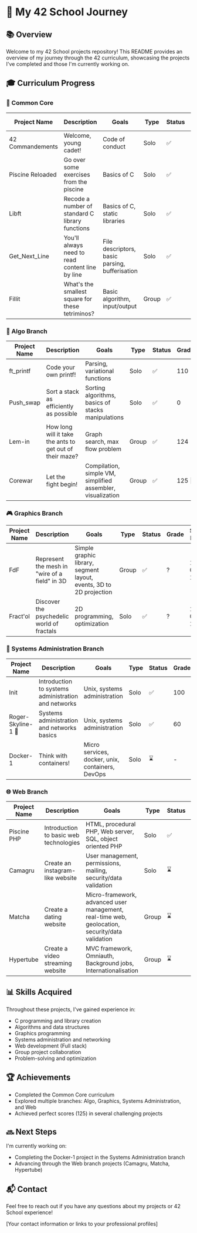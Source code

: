 # 🚀 My 42 School Journey

## 📚 Overview

Welcome to my 42 School projects repository! This README provides an overview of my journey through the 42 curriculum, showcasing the projects I've completed and those I'm currently working on.

## 🎓 Curriculum Progress

### 🏁 Common Core

| Project Name | Description | Goals | Type | Status | Grade | Start Date | End Date |
|--------------|-------------|-------|------|--------|-------|------------|----------|
| 42 Commandements | Welcome, young cadet! | Code of conduct | Solo | ✅ | ? | 18-11-05 | 18-11-05 |
| Piscine Reloaded | Go over some exercises from the piscine | Basics of C | Solo | ✅ | ? | 18-11-05 | 18-11-06 |
| Libft | Recode a number of standard C library functions | Basics of C, static libraries | Solo | ✅ | ? | 18-11-06 | 18-11-19 |
| Get_Next_Line | You'll always need to read content line by line | File descriptors, basic parsing, bufferisation | Solo | ✅ | ? | 18-11-19 | 18-11-21 |
| Fillit | What's the smallest square for these tetriminos? | Basic algorithm, input/output | Group | ✅ | ? | 18-11-22 | 18-11-29 |

### 🔱 Algo Branch

| Project Name | Description | Goals | Type | Status | Grade | Start Date | End Date |
|--------------|-------------|-------|------|--------|-------|------------|----------|
| ft_printf | Code your own printf! | Parsing, variational functions | Solo | ✅ | 110 | 18-11-30 | 18-12-23 |
| Push_swap | Sort a stack as efficiently as possible | Sorting algorithms, basics of stacks manipulations | Solo | ✅ | 0 | 18-12-27 | 19-02-11 |
| Lem-in | How long will it take the ants to get out of their maze? | Graph search, max flow problem | Group | ✅ | 124 | 19-03-06 | 19-04-29 |
| Corewar | Let the fight begin! | Compilation, simple VM, simplified assembler, visualization | Group | ✅ | 125 🌟 | 19-30-04 | 19-07-15 |

### 🎮 Graphics Branch

| Project Name | Description | Goals | Type | Status | Grade | Start Date | End Date |
|--------------|-------------|-------|------|--------|-------|------------|----------|
| FdF | Represent the mesh in "wire of a field" in 3D | Simple graphic library, segment layout, events, 3D to 2D projection | Group | ✅ | ? | 19-01-17 | 19-02-14 |
| Fract'ol | Discover the psychedelic world of fractals | 2D programming, optimization | Solo | ✅ | ? | 19-02-14 | 19-03-04 |

### 🔐 Systems Administration Branch

| Project Name | Description | Goals | Type | Status | Grade | Start Date | End Date |
|--------------|-------------|-------|------|--------|-------|------------|----------|
| Init | Introduction to systems administration and networks | Unix, systems administration | Solo | ✅ | 100 | 18-12-13 | 18-12-22 |
| Roger-Skyline-1 🌟 | Systems administration and networks basics | Unix, systems administration | Solo | ✅ | 60 | 19-08-01 | 19-08-08 |
| Docker-1 | Think with containers! | Micro services, docker, unix, containers, DevOps | Solo | ⌛ | - | - | - |

### 🌐 Web Branch

| Project Name | Description | Goals | Type | Status | Grade | Start Date | End Date |
|--------------|-------------|-------|------|--------|-------|------------|----------|
| Piscine PHP | Introduction to basic web technologies | HTML, procedural PHP, Web server, SQL, object oriented PHP | Solo | ✅ | 104 | 05-20-2019 | 06-02-2019 |
| Camagru | Create an instagram-like website | User management, permissions, mailing, security/data validation | Solo | ⌛ | - | - | - |
| Matcha | Create a dating website | Micro-framework, advanced user management, real-time web, geolocation, security/data validation | Group | ⌛ | - | - | - |
| Hypertube | Create a video streaming website | MVC framework, Omniauth, Background jobs, Internationalisation | Group | ⌛ | - | - | - |

## 📊 Skills Acquired

Throughout these projects, I've gained experience in:

- C programming and library creation
- Algorithms and data structures
- Graphics programming
- Systems administration and networking
- Web development (Full stack)
- Group project collaboration
- Problem-solving and optimization

## 🏆 Achievements

- Completed the Common Core curriculum
- Explored multiple branches: Algo, Graphics, Systems Administration, and Web
- Achieved perfect scores (125) in several challenging projects

## 🔜 Next Steps

I'm currently working on:
- Completing the Docker-1 project in the Systems Administration branch
- Advancing through the Web branch projects (Camagru, Matcha, Hypertube)

## 📬 Contact

Feel free to reach out if you have any questions about my projects or 42 School experience!

[Your contact information or links to your professional profiles]

